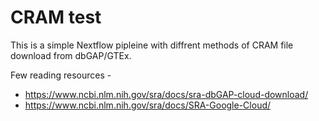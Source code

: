 # CRAM test

This is a simple Nextflow pipleine with diffrent methods of CRAM file download from dbGAP/GTEx.

Few reading resources - 
* https://www.ncbi.nlm.nih.gov/sra/docs/sra-dbGAP-cloud-download/
* https://www.ncbi.nlm.nih.gov/sra/docs/SRA-Google-Cloud/
